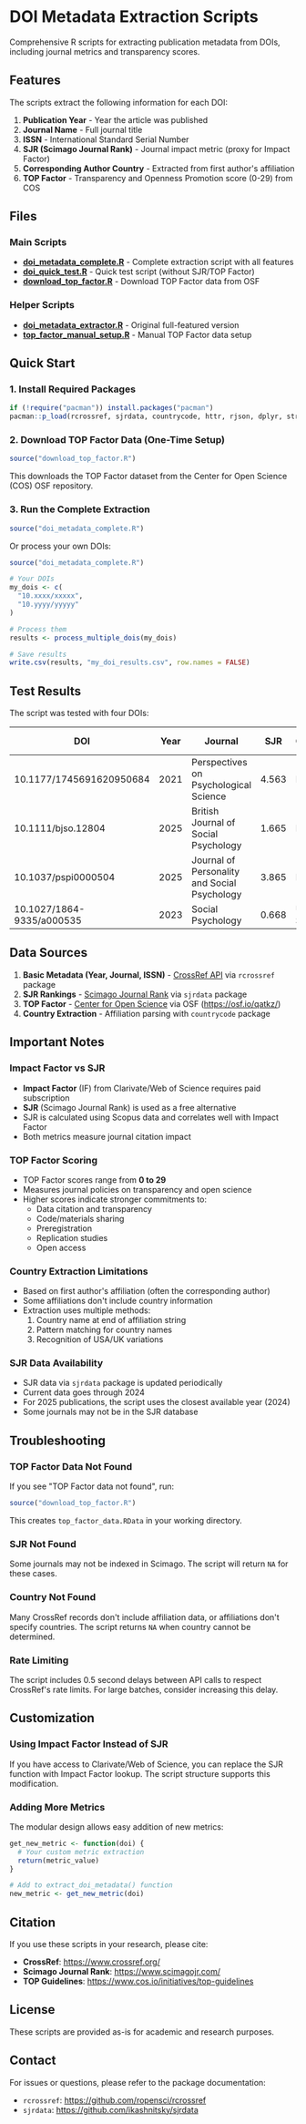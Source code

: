 # DOI Metadata Extraction Scripts

Comprehensive R scripts for extracting publication metadata from DOIs, including journal metrics and transparency scores.

## Features

The scripts extract the following information for each DOI:

1. **Publication Year** - Year the article was published
2. **Journal Name** - Full journal title
3. **ISSN** - International Standard Serial Number
4. **SJR (Scimago Journal Rank)** - Journal impact metric (proxy for Impact Factor)
5. **Corresponding Author Country** - Extracted from first author's affiliation
6. **TOP Factor** - Transparency and Openness Promotion score (0-29) from COS

## Files

### Main Scripts

- **[doi_metadata_complete.R](doi_metadata_complete.R)** - Complete extraction script with all features
- **[doi_quick_test.R](doi_quick_test.R)** - Quick test script (without SJR/TOP Factor)
- **[download_top_factor.R](download_top_factor.R)** - Download TOP Factor data from OSF

### Helper Scripts

- **[doi_metadata_extractor.R](doi_metadata_extractor.R)** - Original full-featured version
- **[top_factor_manual_setup.R](top_factor_manual_setup.R)** - Manual TOP Factor data setup

## Quick Start

### 1. Install Required Packages

```r
if (!require("pacman")) install.packages("pacman")
pacman::p_load(rcrossref, sjrdata, countrycode, httr, rjson, dplyr, stringr)
```

### 2. Download TOP Factor Data (One-Time Setup)

```r
source("download_top_factor.R")
```

This downloads the TOP Factor dataset from the Center for Open Science (COS) OSF repository.

### 3. Run the Complete Extraction

```r
source("doi_metadata_complete.R")
```

Or process your own DOIs:

```r
source("doi_metadata_complete.R")

# Your DOIs
my_dois <- c(
  "10.xxxx/xxxxx",
  "10.yyyy/yyyyy"
)

# Process them
results <- process_multiple_dois(my_dois)

# Save results
write.csv(results, "my_doi_results.csv", row.names = FALSE)
```

## Test Results

The script was tested with four DOIs:

| DOI | Year | Journal | SJR | Country | TOP Factor |
|-----|------|---------|-----|---------|------------|
| 10.1177/1745691620950684 | 2021 | Perspectives on Psychological Science | 4.563 | NA | 0 |
| 10.1111/bjso.12804 | 2025 | British Journal of Social Psychology | 1.665 | France | 10 |
| 10.1037/pspi0000504 | 2025 | Journal of Personality and Social Psychology | 3.865 | NA | 20 |
| 10.1027/1864-9335/a000535 | 2023 | Social Psychology | 0.668 | United States | 11 |

## Data Sources

1. **Basic Metadata (Year, Journal, ISSN)** - [CrossRef API](https://www.crossref.org/) via `rcrossref` package
2. **SJR Rankings** - [Scimago Journal Rank](https://www.scimagojr.com/) via `sjrdata` package
3. **TOP Factor** - [Center for Open Science](https://www.cos.io/initiatives/top-guidelines) via OSF (https://osf.io/qatkz/)
4. **Country Extraction** - Affiliation parsing with `countrycode` package

## Important Notes

### Impact Factor vs SJR

- **Impact Factor** (IF) from Clarivate/Web of Science requires paid subscription
- **SJR** (Scimago Journal Rank) is used as a free alternative
- SJR is calculated using Scopus data and correlates well with Impact Factor
- Both metrics measure journal citation impact

### TOP Factor Scoring

- TOP Factor scores range from **0 to 29**
- Measures journal policies on transparency and open science
- Higher scores indicate stronger commitments to:
  - Data citation and transparency
  - Code/materials sharing
  - Preregistration
  - Replication studies
  - Open access

### Country Extraction Limitations

- Based on first author's affiliation (often the corresponding author)
- Some affiliations don't include country information
- Extraction uses multiple methods:
  1. Country name at end of affiliation string
  2. Pattern matching for country names
  3. Recognition of USA/UK variations

### SJR Data Availability

- SJR data via `sjrdata` package is updated periodically
- Current data goes through 2024
- For 2025 publications, the script uses the closest available year (2024)
- Some journals may not be in the SJR database

## Troubleshooting

### TOP Factor Data Not Found

If you see "TOP Factor data not found", run:

```r
source("download_top_factor.R")
```

This creates `top_factor_data.RData` in your working directory.

### SJR Not Found

Some journals may not be indexed in Scimago. The script will return `NA` for these cases.

### Country Not Found

Many CrossRef records don't include affiliation data, or affiliations don't specify countries. The script returns `NA` when country cannot be determined.

### Rate Limiting

The script includes 0.5 second delays between API calls to respect CrossRef's rate limits. For large batches, consider increasing this delay.

## Customization

### Using Impact Factor Instead of SJR

If you have access to Clarivate/Web of Science, you can replace the SJR function with Impact Factor lookup. The script structure supports this modification.

### Adding More Metrics

The modular design allows easy addition of new metrics:

```r
get_new_metric <- function(doi) {
  # Your custom metric extraction
  return(metric_value)
}

# Add to extract_doi_metadata() function
new_metric <- get_new_metric(doi)
```

## Citation

If you use these scripts in your research, please cite:

- **CrossRef**: https://www.crossref.org/
- **Scimago Journal Rank**: https://www.scimagojr.com/
- **TOP Guidelines**: https://www.cos.io/initiatives/top-guidelines

## License

These scripts are provided as-is for academic and research purposes.

## Contact

For issues or questions, please refer to the package documentation:
- `rcrossref`: https://github.com/ropensci/rcrossref
- `sjrdata`: https://github.com/ikashnitsky/sjrdata
